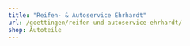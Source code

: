 ```yaml
---
title: "Reifen- & Autoservice Ehrhardt"
url: /goettingen/reifen-und-autoservice-ehrhardt/
shop: Autoteile
---
```

